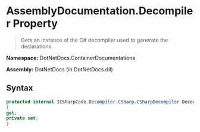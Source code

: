 # AssemblyDocumentation.Decompiler Property
> Gets an instance of the C# decompiler used to generate the declarations.

**Namespace:** DotNetDocs.ContainerDocumentations

**Assembly:** DotNetDocs (in DotNetDocs.dll)
## Syntax
```csharp
protected internal ICSharpCode.Decompiler.CSharp.CSharpDecompiler Decompiler
{
get;
private set;
}
```
